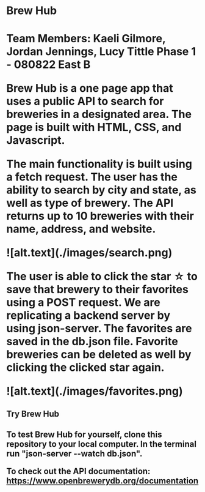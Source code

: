
<h1>Brew Hub<h1>
<p>
Team Members: Kaeli Gilmore, Jordan Jennings, Lucy Tittle
Phase 1 - 080822 East B 
</p>
<p>
Brew Hub is a one page app that uses a public API to search for breweries in a designated area. The page is built with HTML, CSS, and Javascript. 
</p>
<p>
The main functionality is built using a fetch request. The user has the ability to search by city and state, as well as type of brewery. The API returns up to 10 breweries with their name, address, and website. 
</p>
![alt.text](./images/search.png)

<p>
The user is able to click the star ☆ to save that brewery to their favorites using a POST request. We are replicating a backend server by using json-server. The favorites are saved in the db.json file. Favorite breweries can be deleted as well by clicking the clicked star again.
</p>
![alt.text](./images/favorites.png)

<h2>Try Brew Hub<h2>
<p>
To test Brew Hub for yourself, clone this repository to your local computer. In the terminal run "json-server --watch db.json".

To check out the API documentation: https://www.openbrewerydb.org/documentation
</p>
